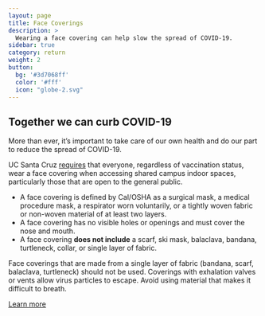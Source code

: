 ```yaml
---
layout: page
title: Face Coverings
description: >
  Wearing a face covering can help slow the spread of COVID-19. 
sidebar: true
category: return
weight: 2
button:
  bg: '#3d7068ff'
  color: '#fff'
  icon: "globe-2.svg"
---
```


## Together we can curb COVID-19

More than ever, it’s important to take care of our own health and do our part to reduce the spread of COVID-19.

UC Santa Cruz [requires](https://news.ucsc.edu/2021/08/face-coverings-guidance.html) that everyone, regardless of vaccination status, wear a face covering when accessing shared campus indoor spaces, particularly those that are open to the general public.

* A face covering is defined by Cal/OSHA as a surgical mask, a medical procedure mask, a respirator worn voluntarily, or a tightly woven fabric or non-woven material of at least two layers.
* A face covering has no visible holes or openings and must cover the nose and mouth.
* A face covering **does not include** a scarf, ski mask, balaclava, bandana, turtleneck, collar, or single layer of fabric.

Face coverings that are made from a single layer of fabric (bandana, scarf, balaclava, turtleneck) should not be used. Coverings with exhalation valves or vents allow virus particles to escape. Avoid using material that makes it difficult to breath.

[Learn more](https://ehs.ucsc.edu/programs/safety-ih/covid-resources.html)
